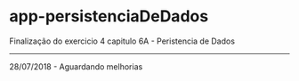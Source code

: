 # app-persistenciaDeDados
Finalização do exercicio 4 capitulo 6A - Peristencia de Dados

--------------------------------------------------------------------------------------------------------------------------------------
28/07/2018 - Aguardando melhorias
